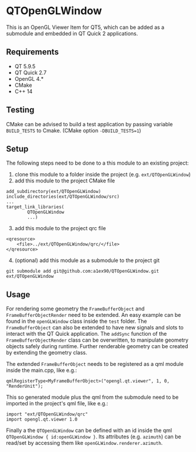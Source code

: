 # QTOpenGLWindow
This is an OpenGL Viewer Item for QT5, which can be added as a submodule and embedded in QT Quick 2 applications.

## Requirements
- QT 5.9.5
- QT Quick 2.7
- OpenGL 4.*
- CMake
- C++ 14

## Testing
CMake can be advised to build a test application by passing variable `BUILD_TESTS` to Cmake. (CMake option `-DBUILD_TESTS=1`)

## Setup 
The following steps need to be done to a this module to an existing project:
1. clone this module to a folder inside the project (e.g. `ext/QTOpenGLWindow`)
2. add this module to the project CMake file
```
add_subdirectory(ext/QTOpenGLWindow)
include_directories(ext/QTOpenGLWindow/src)
...
target_link_libraries(
        QTOpenGLWindow
        ...)
```
3. add this module to the project qrc file
```
<qresource>
    <file>../ext/QTOpenGLWindow/qrc/</file>
</qresource>
```
4. (optional) add this module as a submodule to the project git
```
git submodule add git@github.com:a1ex90/QTOpenGLWindow.git ext/QTOpenGLWindow
```

## Usage
For rendering some geometry the `FrameBufferObject` and `FrameBufferObjectRender` need to be extended. An easy example can be found in the `openGLWindow` class inside the `test` folder. The `FrameBufferObject` can also be extended to have new signals and slots to interact with the QT Quick application. The `addSync` function of the `FrameBufferObjectRender` class can be overwritten, to manipulate geometry objects safely during runtime. Further renderable geometry can be created by extending the geometry class.

The extended `FrameBufferObject` needs to be registered as a qml module inside the main.cpp, like e.g.:
```
qmlRegisterType<MyFrameBufferObject>("opengl.qt.viewer", 1, 0, "RenderUnit");
```

This so generated module plus the qml from the submodule need to be imported in the project's qml file, like e.g.:
```
import "ext/QTOpenGLWindow/qrc"
import opengl.qt.viewer 1.0
```

Finally a the `QTOpenGLWindow` can be defined with an id inside the qml `QTOpenGLWindow { id:openGLWindow }`. Its attributes (e.g. `azimuth`) can be read/set by accessing them like `openGLWindow.renderer.azimuth`. 


